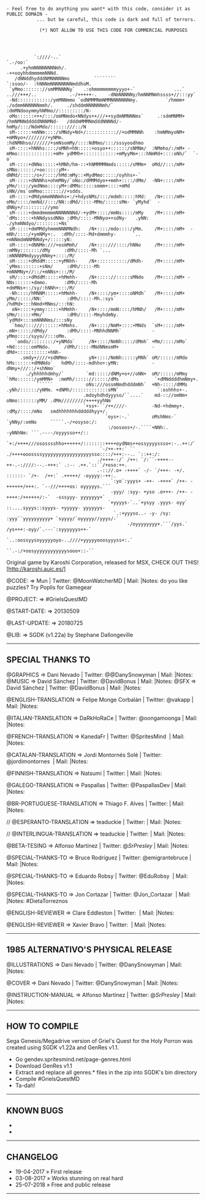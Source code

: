 
    - Feel free to do anything you want* with this code, consider it as PUBLIC DOMAIN -
               ... but be careful, this code is dark and full of terrors.

                (*) NOT ALLOW TO USE THIS CODE FOR COMMERCIAL PURPOSES




              `:////-..`                                                                                                                `.-/oo:`
         .+yhmNNNNNNNNmh/.                                                                                                    -++ooyhhdmmmmmNNNd.
       /dNNddhydddNMNNNNNmo         ````````                                                                      `:ssoo/-  :hNNNmNNNNNNNNmddhoM.
     `yMmo::::::://smMMNNNNy`   .:ohmmmmmmmmyyyo+-`              ...`       ..///+++/..            .-/+++++-.    -dNmNNNNNy/hmNNMNmhssss+//:::yy`
     -Nd::::::::::::/ymMNNmmo `odNMMMNmNMMNNNNNNNmy.          `/hmmm+    ./odmmNNNNNNmmh/.     ./shddmNNNNNNmh/` :dmMNdooymmyhNMmo//:::::::::/N-
     oMo::::::+++/:::/omMNmdo+NNdys++///++sydmNMNNNms`     .:sdmMNMM+   /hmNMNNdddddNNNMNd-   /dddmMMMNmdddNNNNd/-hmMy/:::/NdmMdo/::::::///::/N
     sM-:::::+mNNm::::/sMNdy+Nd+/::::::::::://+odMMNNh    :hmNMmyoNM+  +mMNyo+////////+yNMm. :hdNMNhso///////+smNsomMy/::::NdMmo/:::/sssyoodhmo
     sM-::::+hNNhs::::/oMNh+hN:::::+osyo++::::::/sNMNm/  :NMmho/:/mM+ -mMmo:::::::::::::+mM+ ydMMh+::::::::::::+mMyyMm+:::hNmMd+::::oNh/`  `-o`
     sM-::::+dNNo:::::+hMNh/hm-::+hNMMMMNmds:::::/sMMm+  oMd//:::/mM+ sMNo::::::/+oo:::::yM+-dNMd/:::::/o+/::::/hMd:mMy::+MydMmo:::::/oyhhs+-`
     sM-::::+dNNNhs+ohmMNy/`oNo:/dMMMdyo++mmh+::::/dMm/  -NN+::::/mM+ yMm/::::/ymdNmo::::yM+:dMMo:::::smmm+::::+mMd sNN//ms`omMmo::::::://+sdds.
     sM-::::+dMdymmmNNNmhs+:/+hdysNMs/:::/mdmh:::::hMd:   /N+::::/mM+ oMm/::::/mmNd//:::/NN::dMd/::::-MMm/:::::sMm- `yMyhd`  -dNNy+/:::::::://ymo`
     sM-::::+dmmdmmmmmNNNNNNNd/-+ydM+::::/mmNs::::/mMy    /M+::::/mM+ `dMs:::::+hNNdyssdNNo :dMh/::::-MNNyo++sdNy-   .yNN:  ./yhmNNdyo/::::::::+Ns`
     sM-::::+dmMMdyhmmmNNNMNdh:   /N+::::/mdo::::/yMm.    /M+::::/mM+  -mNh/::::/+ymNMy+:.  :dMh/::::-Md+dmmmhy-      `..  +mNNmdmNNMNNdy+/:::::yN:
     sM-::::+dNNMm:///+osmMmh/    /N+::::///::::/hNNo     /M+::::/mM+  :mMNy:::::::/dMy     :dMh/::::-Mh `...             :mNNNNMmdyyyyNNmy+::::/M/
     sM-::::+dMddM:::::+yMNhh-    /N+:::::::::::/dMdh-    /M+::::/mM+ `yMms:::::::+sNm/     :dMh/::::-Mh                  +mNNMNy+//::/+mNNs+:::/M/
     sM/::::+dMddM:::::+hMmhh-    /N+::::://:::::sMNdo    /M+::::/mM+ -NNs::::::+dmmo.      :dMh/::::-Mh                  +dmMNs+::/sy/:hNNh+:::/M/
     -Nh::::/hMNNM:::::+hMmhh-    /N+::::/ym+::::oNMdh`   /M+::::/mM+ yMm/:::::/NN:`        :dMh/::::-Mh.:sys`            /hdMd+:::hNmd+MNms/:::hN:
      oN+::::+ymmy:::::+hMmhh-    /N+::::/mmN::::/hMNh/   /M+::::/mM+ sMm/:::::+Mm/`        :dMh/::::-MmyhdmNy.           `ydMd+:::smNNNNms/:::sNy
      `hmo/:::///::::::+hMmhs.    /N+::::/NmM+::::+MNds  `sM+::::/mM+ .mN+:::::/dMdy/       :dMh/::::-MNhhdNNMh`           -yMmo::::/syyo//:::oMm.
       `omdo/::::::::/+yNMdo`     /N+::::/NmNh::::/dMmh` +Mm/::::/mMo` +Nd::::::omMNdo.     /dMh/::::-MNdNNmsmM+            -dMd+:::::::::::+hNh-
         .smdy+////+sdNMmo-       yN+::::/NmNh:::::yMNh` oM/:::::/mMdo  hMs::::::+dMNNdo`   hdMh/::::-mdhho+:yMN:            -dNmy+///::/+shNmo`
           ./yhhhhhdmhy/`        `md:::::/dNMy+o+//oNN+  oM/:::::/mMmy  `hMo::::::/ymMMN+  :mmMh/::::://:::::/dMs             `+dMNddddhmNmy+.
               ``````            oNs:///ossmNmdhdddmNh`  +Nh-::::/dMMs   .yNh/::::::/yNMm. +dNMh/:::::::::::::sMN`              `:oshhhs+-.
                                .mdoyhdhdyyyso/``....`    md-:://omNm+     oNmo:::::::yMM/ .dMm/////////++++yyhNm`
                                `+ss+-``/++////-         -Nd-+hdmmy+.       :dMy/::::/mNo   smdhhhhhhhdddddhyy+/.
                                        `oys+:-.`        oMshNms-`           `yNNy/:omNo     `````.-/+osyso:/:
                                         :/oosoos+/-.````+NNh:.                -yNNhNm: ```.----/oyyysso++/::
                                        `+:/++++///ososssshho++++++/::::::::++++oydNms++ossyyyyssso+:-..++:/`
                                      `-/++-++:` `` ./++++ooossssyyyyyyyyyyyyyyyyyysso::::/+++:--.. `::++:/:
                                     ./++++-:/` /++: `/:``-++++--++-.-:////:--.-+++:` .:-- .++.`::``/+oso:++.
                                     .-:://.o+ -++++` -/- `/+++- -+/.  ::::::- `/+-  /++:` .+++++/ -oyyyy:-++:.
                                          `:yo`:yyys+ -++- -++++` /++- -++++++/+++:. `--///++++os: oyyyyys.```
                                          -yyy/ :syy- +yso .o+++- /++- -++++:/++++++/:-`  -sssyyy- yyyyyyy+`
                                         `+yyyys-`..`+ysyy .yyys- oyy` ::....syyys::syyys- +yyyyy- yyyyyys-
                                           `.:+yyyso..- -y- /sy: :yyy``yyyyyyyyyy+ `syyyy/`oyyyyy//yyys/-`
                                                -/oyyyyyyyy+.```/yys.` /ys+++:-oyy/`.---`:syyyyyys++-`
                                                   `..:oossyysoyyyyyoyo-..////+yyyyyooosyyyss+:.`
                                                           ``.-:/+oosyyyyyyyyyyyysooo+::-``



 Original game by Karoshi Corporation, released for MSX, CHECK OUT THIS! [http://karoshi.auic.es/]

 @CODE:                     =>  Mun                           | Twitter: @MoonWatcherMD     | Mail:                     |Notes: do you like puzzles? Try Poplis for Gamegear
 
 @PROJECT:                  =>  #GrielsQuestMD
 
 @START-DATE:               =>  20130509
 
 @LAST-UPDATE:              =>  20180725
 
 @LIB:                      =>  SGDK (v1.22a) by Stephane Dallongeville
 



 --------------------------------------------------------------------------------------------------------------------------------
  SPECIAL THANKS TO
 --------------------------------------------------------------------------------------------------------------------------------

 @GRAPHICS                  => Dani Nevado                    | Twitter: @@DanySnowyman      | Mail:                     |Notes:
 @MUSIC                     => David Sánchez                  | Twitter: @DavidBonus        | Mail:                     |Notes:
 @SFX                       => David Sánchez                  | Twitter: @DavidBonus        | Mail:                     |Notes:
 


 @ENGLISH-TRANSLATION       => Felipe Monge Corbalán          | Twitter: @vakapp            | Mail:                     |Notes:
 
 @ITALIAN-TRANSLATION       => DaRkHoRaCe                     | Twitter: @oongamoonga       | Mail:                     |Notes:
 
 @FRENCH-TRANSLATION        => KanedaFr                       | Twitter: @SpritesMind      ‏ | Mail:                     |Notes:
 
 @CATALAN-TRANSLATION       => Jordi Montornés Solé           | Twitter: @jordimontornes   ‏ | Mail:                     |Notes:
 
 @FINNISH-TRANSLATION       => Natsumi                        | Twitter:                    | Mail:                     |Notes:
 
 @GALEGO-TRANSLATION        => Paspallas                      | Twitter: @PaspallasDev      | Mail:                     |Notes:
 
 @BR-PORTUGUESE-TRANSLATION => Thiago F. Alves                | Twitter:                    | Mail:                     |Notes:
 
//         @ESPERANTO-TRANSLATION     => teaduckie                      | Twitter:                    | Mail:                     |Notes:

//         @INTERLINGUA-TRANSLATION   => teaduckie                      | Twitter:                    | Mail:                     |Notes:



 @BETA-TESING               => Alfonso Martínez               | Twitter: @_SrPresley_       | Mail:                     |Notes:
 


 @SPECIAL-THANKS-TO         => Bruce Rodríguez                | Twitter: @emigrantebruce    | Mail:                     |Notes:
 
 @SPECIAL-THANKS-TO         => Eduardo Robsy                  | Twitter: @EduRobsy    ‏      | Mail:                     |Notes:
 
 @SPECIAL-THANKS-TO         => Jon Cortazar                   | Twitter: @Jon_Cortazar   ‏   | Mail:                     |Notes: #DietaTorreznos
 
 

 @ENGLISH-REVIEWER          => Clare Eddleston                | Twitter:                 ‏   | Mail:                     |Notes:
 
 @ENGLISH-REVIEWER          => Xavier Bravo                   | Twitter:                 ‏   | Mail:                     |Notes:
 



 --------------------------------------------------------------------------------------------------------------------------------
  1985 ALTERNATIVO'S PHYSICAL RELEASE
 --------------------------------------------------------------------------------------------------------------------------------

 @ILLUSTRATIONS             => Dani Nevado                    | Twitter: @DanySnowyman      | Mail:                     |Notes:
 
 @COVER                     => Dani Nevado                    | Twitter: @DanySnowyman      | Mail:                     |Notes:
 
 @INSTRUCTION-MANUAL        => Alfonso Martínez               | Twitter: @_SrPresley_       | Mail:                     |Notes:
 



 --------------------------------------------------------------------------------------------------------------------------------
  HOW TO COMPILE
 --------------------------------------------------------------------------------------------------------------------------------

 Sega Genesis/Megadrive version of Griel's Quest for the Holy Porron was created using SGDK v1.22a and GenRes v1.1.

  - Go gendev.spritesmind.net/page-genres.html
  - Download GenRes v1.1
  - Extract and replace all genres.* files in the zip into SGDK's bin directory
  - Compile #GrielsQuestMD
  - Ta-dah!



 --------------------------------------------------------------------------------------------------------------------------------
  KNOWN BUGS
 --------------------------------------------------------------------------------------------------------------------------------

 -
 -



 --------------------------------------------------------------------------------------------------------------------------------
  CHANGELOG
 --------------------------------------------------------------------------------------------------------------------------------
 - 19-04-2017 » First release
 - 03-08-2017 » Works stunning on real hard
 - 25-07-2018 » Free and public release
 --------------------------------------------------------------------------------------------------------------------------------


